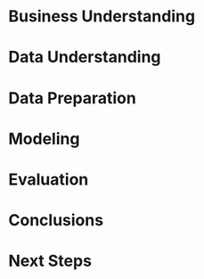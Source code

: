 # Business Understanding

# Data Understanding

# Data Preparation

# Modeling

# Evaluation

# Conclusions

# Next Steps
